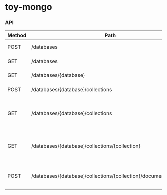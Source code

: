toy-mongo
=========

### API

| Method  | Path                              | Action              |
| ------- |-----------------------------------|---------------------|
| POST    | /databases                        | create a database   |
| GET     | /databases                        | list the databases  |
| GET     | /databases/{database}             | get the database    |
| POST    | /databases/{database}/collections | create a collection |
| GET     | /databases/{database}/collections | list collections in the specified database |
| GET     | /databases/{database}/collections/{collection} | get the collection in the specified database |
| POST    | /databases/{database}/collections/{collection}/documents/insertAll | insert multiple documents at a time |
